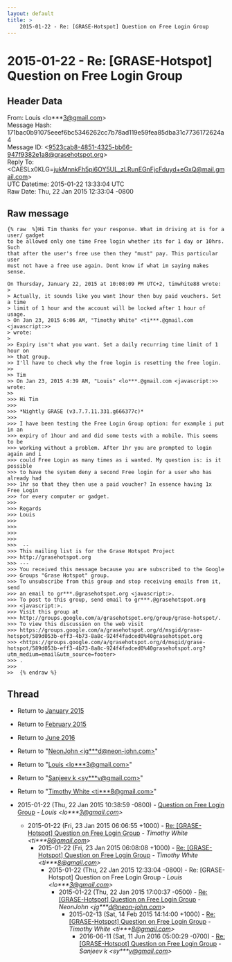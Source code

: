 ```yaml
---
layout: default
title: >
    2015-01-22 - Re: [GRASE-Hotspot] Question on Free Login Group
---
```


# 2015-01-22 - Re: [GRASE-Hotspot] Question on Free Login Group

## Header Data

From: Louis \<lo***3@gmail.com\><br>
Message Hash: 171bac0b91075eeef6bc5346262cc7b78ad119e59fea85dba31c7736172624a4<br>
Message ID: \<9523cab8-4851-4325-bb66-947f9382e1a8@grasehotspot.org\><br>
Reply To: \<CAESLx0KLG=jukMnnkFh5pi6OY5UL_zLRunEGnFjcFduyd+eGxQ@mail.gmail.com\><br>
UTC Datetime: 2015-01-22 13:33:04 UTC<br>
Raw Date: Thu, 22 Jan 2015 12:33:04 -0800<br>

## Raw message

```
{% raw  %}Hi Tim thanks for your response. What im driving at is for a user/ gadget 
to be allowed only one time Free login whether its for 1 day or 10hrs. Such 
that after the user's free use then they "must" pay. This particular user 
must not have a free use again. Dont know if what im saying makes sense. 

On Thursday, January 22, 2015 at 10:08:09 PM UTC+2, timwhite88 wrote:
>
> Actually, it sounds like you want 1hour then buy paid vouchers. Set a time 
> limit of 1 hour and the account will be locked after 1 hour of usage.
> On Jan 23, 2015 6:06 AM, "Timothy White" <ti***.@gmail.com <javascript:>> 
> wrote:
>
>> Expiry isn't what you want. Set a daily recurring time limit of 1 hour on 
>> that group.
>> I'll have to check why the free login is resetting the free login.
>>
>> Tim
>> On Jan 23, 2015 4:39 AM, "Louis" <lo***.@gmail.com <javascript:>> wrote:
>>
>>> Hi Tim
>>>
>>> *Nightly GRASE (v3.7.7.11.331.g666377c)*
>>>
>>> I have been testing the Free Login Group option: for example i put in an 
>>> expiry of 1hour and and did some tests with a mobile. This seems to be 
>>> working without a problem. After 1hr you are prompted to login again and i 
>>> could Free Login as many times as i wanted. My question is: is it possible 
>>> to have the system deny a second Free login for a user who has already had 
>>> 1hr so that they then use a paid voucher? In essence having 1x Free Login 
>>> for every computer or gadget.
>>>
>>> Regards
>>> Louis
>>>
>>>
>>>
>>>
>>>  -- 
>>> This mailing list is for the Grase Hotspot Project 
>>> http://grasehotspot.org
>>> --- 
>>> You received this message because you are subscribed to the Google 
>>> Groups "Grase Hotspot" group.
>>> To unsubscribe from this group and stop receiving emails from it, send 
>>> an email to gr***.@grasehotspot.org <javascript:>.
>>> To post to this group, send email to gr***.@grasehotspot.org 
>>> <javascript:>.
>>> Visit this group at 
>>> http://groups.google.com/a/grasehotspot.org/group/grase-hotspot/.
>>> To view this discussion on the web visit 
>>> https://groups.google.com/a/grasehotspot.org/d/msgid/grase-hotspot/589d053b-eff3-4b73-8a8c-924f4fadced0%40grasehotspot.org 
>>> <https://groups.google.com/a/grasehotspot.org/d/msgid/grase-hotspot/589d053b-eff3-4b73-8a8c-924f4fadced0%40grasehotspot.org?utm_medium=email&utm_source=footer>
>>> .
>>>
>>  {% endraw %}
```

## Thread

+ Return to [January 2015](/archive/2015/01)
+ Return to [February 2015](/archive/2015/02)
+ Return to [June 2016](/archive/2016/06)

+ Return to "[NeonJohn <jg***d<span>@</span>neon-john.com>](/authors/jg___d_at_neonjohn_com)"
+ Return to "[Louis <lo***3<span>@</span>gmail.com>](/authors/lo___3_at_gmail_com)"
+ Return to "[Sanjeev k <sy***v<span>@</span>gmail.com>](/authors/sy___v_at_gmail_com)"
+ Return to "[Timothy White <ti***8<span>@</span>gmail.com>](/authors/ti___8_at_gmail_com)"

+ 2015-01-22 (Thu, 22 Jan 2015 10:38:59 -0800) - [Question on Free Login Group](/archive/2015/01/92da6846b68ea16f4fc36d590c21b82a070f07a7c91bab137539128d1033bff6) - _Louis \<lo***3@gmail.com\>_
  + 2015-01-22 (Fri, 23 Jan 2015 06:06:55 +1000) - [Re: [GRASE-Hotspot] Question on Free Login Group](/archive/2015/01/69b1fe70854002937bdfdf2d7193f1f1ff9fd6dd2a904206585f669edc2a6e55) - _Timothy White \<ti***8@gmail.com\>_
    + 2015-01-22 (Fri, 23 Jan 2015 06:08:08 +1000) - [Re: [GRASE-Hotspot] Question on Free Login Group](/archive/2015/01/9dbd06df2842821ff756fb06c6ad425876d8a6a1139cd50f7904e6b3836f456f) - _Timothy White \<ti***8@gmail.com\>_
      + 2015-01-22 (Thu, 22 Jan 2015 12:33:04 -0800) - Re: [GRASE-Hotspot] Question on Free Login Group - _Louis \<lo***3@gmail.com\>_
        + 2015-01-22 (Thu, 22 Jan 2015 17:00:37 -0500) - [Re: [GRASE-Hotspot] Question on Free Login Group](/archive/2015/01/cf556823bb586e83233c7e5d5fba5b3fd0ebd23e7e4c010d24d45919e7f7844c) - _NeonJohn \<jg***d@neon-john.com\>_
          + 2015-02-13 (Sat, 14 Feb 2015 14:14:00 +1000) - [Re: [GRASE-Hotspot] Question on Free Login Group](/archive/2015/02/e5e3622c9d2ab7cf76a26c6e615d1e2257bf3361ac13ed6b24fbf9e1e2a2f0c1) - _Timothy White \<ti***8@gmail.com\>_
            + 2016-06-11 (Sat, 11 Jun 2016 05:00:29 -0700) - [Re: [GRASE-Hotspot] Question on Free Login Group](/archive/2016/06/64334f5c57492a35c849413a1d205abadd83865fe2fe3d01a0b70662112db502) - _Sanjeev k \<sy***v@gmail.com\>_

